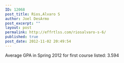 ```yaml
---
ID: 12068
post_title: Rios,Alvaro S
author: Joel DesArmo
post_excerpt: ""
layout: post
permalink: http://effrtlss.com/riosalvaro-s-6/
published: true
post_date: 2012-11-02 20:49:54
---
```

<p>Average GPA in Spring 2012 for first course listed: 3.594</p>